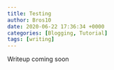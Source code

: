 ```yaml
---
title: Testing
author: Bros10
date: 2020-06-22 17:36:34 +0000
categories: [Blogging, Tutorial]
tags: [writing]
---
```


Writeup coming soon

